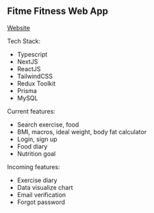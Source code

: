## Fitme Fitness Web App
[Website](https://nextjs14-fitness-app.vercel.app)

Tech Stack:

- Typescript
- NextJS
- ReactJS
- TailwindCSS
- Redux Toolkit
- Prisma
- MySQL

Current features:
- Search exercise, food
- BMI, macros, ideal weight, body fat calculator
- Login, sign up
- Food diary
- Nutrition goal

Incoming features:
- Exercise diary
- Data visualize chart
- Email verification
- Forgot password
